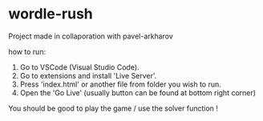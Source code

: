 # wordle-rush

Project made in collaporation with pavel-arkharov

how to run:

1. Go to VSCode (Visual Studio Code).
2. Go to extensions and install 'Live Server'.
3. Press 'index.html' or another file from folder you wish to run.
4. Open the 'Go Live' (usually button can be found at bottom right corner)

You should be good to play the game / use the solver function !
